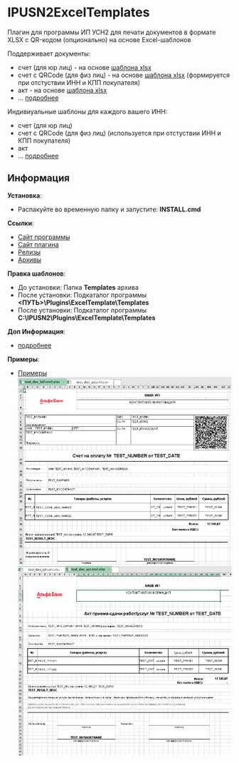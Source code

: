# IPUSN2ExcelTemplates

Плагин для программы ИП УСН2 для печати документов в формате XLSX с QR-кодом (опционально) на основе Excel-шаблонов

Поддерживает документы:
- счет (для юр лиц) - на основе [шаблона xlsx](ExcelTemplates/bin/Debug/Templates)
- счет с QRCode (для физ лиц) - на основе [шаблона xlsx](ExcelTemplates/bin/Debug/Templates) (формируется при отстуствии ИНН и КПП покупателя)
- акт - на основе [шаблона xlsx](ExcelTemplates/bin/Debug/Templates)     
- ... [подробнее](ExcelTemplates/bin/Debug/Информация.txt)

Индивиуальные шаблоны для каждого вашего ИНН:
- счет (для юр лиц)
- счет с QRCode (для физ лиц) (используется при отстуствии ИНН и КПП покупателя)
- акт
- ... [подробнее](ExcelTemplates/bin/Debug/Информация.txt)

## Информация

**Установка**: 
- Распакуйте во временную папку и запустите: **INSTALL.cmd**

**Ссылки**:
- [Сайт программы](https://ipusn.dynsoft.ru/)     
- [Сайт плагина](https://github.com/dkxce/IPUSN2ExcelTemplates)       
- [Релизы](https://github.com/dkxce/IPUSN2ExcelTemplates/releases)     
- [Архивы](Binaries)     

**Правка шаблонов**:
- До установки: Папка **Templates** архива    
- После установки: Подкаталог программы **<ПУТЬ>\Plugins\ExcelTemplate\Templates**
- После установки: Подкаталог программы **C:\IPUSN2\Plugins\ExcelTemplate\Templates**

**Доп Информация**:    
- [подробнее](ExcelTemplates/bin/Debug/Информация.txt)

**Примеры**:
- [Примеры](Examples)         
![bill_example](Examples/bill_example.png)    
![act_example](Examples/act_example.png)    
